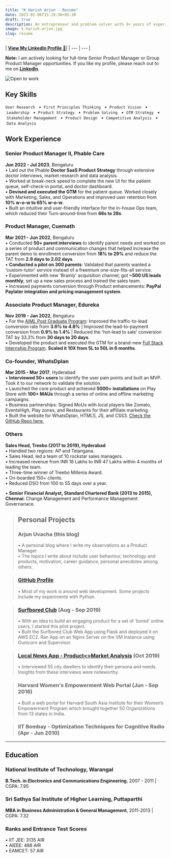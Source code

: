 ```yaml
---
title: "K Harish Arjun - Resume"
date: 2023-02-06T15:19:50+05:30
draft: true
description: An entrepreneur and problem solver with 9+ years of experience in solving customer problems and driving organisational growth. With cross-functional collaboration across diverse teams and aligning them with the Product Vision, I have a proven track record in designing product & GTM strategies and building, launching and scaling new products from scratch. I use a user-centric approach and display hustle to deliver things, with analytical, design, communication, stakeholder management, and leadership skills.
image: k-harish-arjun.jpg
slug: resume
---
```


| [**View My LinkedIn Profile** 🔗](https://www.linkedin.com/in/harisharjun)|
| --- | --- |

**Note:** I am actively looking for full-time Senior Product Manager or Group Product Manager opportunities. If you like my profile, please reach out to me on [**LinkedIn**](https://www.linkedin.com/in/harisharjun).

![Open to work](open-to-work.png)

## **Key Skills**
`User Research` &nbsp; • &nbsp;`First Principles Thinking` &nbsp; • &nbsp;`Product Vision` &nbsp; • &nbsp;`Leadership` &nbsp; • &nbsp;`Product Strategy` &nbsp; • &nbsp;`Problem Solving` &nbsp; • &nbsp;`GTM Strategy` &nbsp; • &nbsp;`Stakeholder Management` &nbsp; • &nbsp;`Product Design` &nbsp; • &nbsp;`Competitive Analysis` &nbsp; • &nbsp;`Data Analysis`

## Work Experience
### Senior Product Manager II, **Phable Care**
**Jun 2022 - Jul 2023**, Bengaluru\
• Laid out the Phable **Doctor SaaS Product Strategy** through extensive doctor interviews, market research and data analysis.\
• Worked at break-neck speed to complete the new UI for the patient queue, self-check-in portal, and doctor dashboard.\
• **Devised and executed the GTM** for the patient queue. Worked closely with Marketing, Sales, and Operations and improved user retention from **10% w-o-w to 65% w-o-w**.\
• Built an intuitive and user-friendly interface for the in-house Ops team, which reduced their Turn-around-time from **66s to 28s**.

### Product Manager, **Cuemath**
**Mar 2021 - Jun 2022**, Bengaluru\
• Conducted **50+ parent interviews** to identify parent needs and worked on a series of product and communication changes that helped increase the parent demo to enrollment conversion from **18% to 29%** and reduce the TAT from **2.9 days to 2.02 days**.\
• **Conducted a pilot on 300 parents**: Validated that parents wanted a 'custom-tutor' service instead of a freemium one-size-fits-all service.\
• Experimented with new 'Brainly' acquisition channel; got **~500 US leads monthly**, set up a new sales process and trained the sales team.\
• Increased payments conversion through Product enhancements: **PayPal Paylater integration and pricing management system**.

### Associate Product Manager, **Edureka**
**Nov 2019 - Jan 2022**, Bengaluru\
• For the [AIML Post Graduate Program](https://www.edureka.co/executive-programs/machine-learning-and-ai): Improved the traffic-to-lead conversion rate from **3.6% to 4.8%** | Improved the lead-to-payment conversion from **0.9% to 1.4%** | Reduced the 'hot-lead to sale' conversion TAT by 33.3% from **30 days to 20 days**.\
• Developed the product and executed the GTM for a brand-new [Full Stack Internship Program](https://www.edureka.co/internship/full-stack-web-development). **Scaled it 10X from 5L to 50L in 6 months**.

### Co-founder, **WhatsDplan**
**Mar 2015 - Mar 2017**, Hyderabad\
• **Interviewed 50+ users** to identify the user pain points and built an MVP. Took it to our network to validate the solution.\
• Launched the core product and achieved **5000+ installations** on Play Store with **100+ MAUs** through a series of online and offline marketing campaigns.\
• Business partnerships: Signed MoUs with local players like Zomato, EventsHigh, Play zones, and Restaurants for their affiliate marketing.\
• Built the website for WhatsDplan, HTML5, JS, and CSS3. [Check the GitHub Repo here.](https://github.com/harisharjun/whatsdplan-website)

### **Others**
**Sales Head, Treebo (2017 to 2019), Hyderabad**\
• Handled two regions: AP and Telangana.\
• Sales Head, led a team of 10 rockstar sales managers.\
• Increased revenue from INR 18 Lakhs to INR 47 Lakhs within 4 months of leading the team.\
• Three-time winner of Treebo Millenia Award.\
• On-boarded 150+ clients.\
• Reduced DSO from 100 to 55 days over a year.

• **Senior Financial Analyst, Standard Chartered Bank (2013 to 2015), Chennai**: Change Management and Performance Management Governanace.

> ## Personal Projects
> ### Arjun Uvacha (this blog)
> • A personal blog where I write my observations as a Product Manager.\
> • The topics I write about include user behaviour, technology and products, motivation, career guidance, personal anecdotes among others.

> ### [GitHub Profile](https://github.com/harisharjun)
> • Most of my work is around web development. Some projects include my experiments with Python.

> ### [Surfbored Club](https://github.com/harisharjun/surfbored) (Aug - Sep 2019)
> • With an idea to build an engaging product for a set of ‘bored’ online users, I started this pilot project.\
> • Built the Surfbored Club Web App using Flask and deployed it on AWS EC2. Ran App on an Nginx Server on the VM Instance using Gunicorn and Supervisor.

> ### [Local News App - Product<>Market Analysis](https://www.linkedin.com/posts/harisharjun_product-feature-prioritization-for-a-local-activity-6604326215979491328-gHdd/) (Oct 2019)
> • Interviewed 55 city dwellers to identify their persona and needs. Insights from these interviews were noteworthy.

> ### Harvard Women's Empowerment Web Portal (Jun - Sep 2016)
> • Built a web portal for Harvard South Asia Institute for their Women’s Empowerment Program which brought together 50 Organizations from 13 states in India.

> ### IIT Bombay - Optimization Techniques for Cognitive Radio (Apr - Jun 2010)

---

## Education
### National Institute of Technology, Warangal
**B.Tech. in Electronics and Communications Engineering**, 2007 - 2011 | CGPA: 7.95
### Sri Sathya Sai Institute of Higher Learning, Puttaparthi
**MBA in Business Administration & General Management**, 2011-2013 | CGPA: 7.32

### Ranks and Entrance Test Scores
• IIT JEE: 3135 AIR\
• AIEEE: 488 AIR\
• EAMCET: 57 AIR